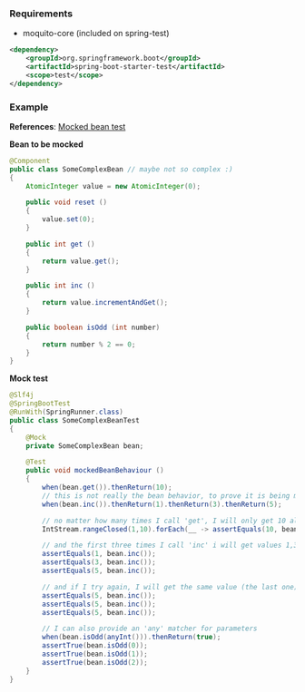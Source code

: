 ### Requirements

* moquito-core (included on spring-test)

```xml
<dependency>
    <groupId>org.springframework.boot</groupId>
    <artifactId>spring-boot-starter-test</artifactId>
    <scope>test</scope>
</dependency>
```

### Example

**References**: [Mocked bean test](https://gitlab.com/launchbase/launchbase-spring/blob/master/launchbase-spring-basic/src/test/java/com/gitlab/launchbase/spring/basic/mocks/SomeComplexBeanTest.java)

**Bean to be mocked**

```java 
@Component
public class SomeComplexBean // maybe not so complex :)
{
    AtomicInteger value = new AtomicInteger(0);

    public void reset ()
    {
        value.set(0);
    }

    public int get ()
    {
        return value.get();
    }

    public int inc ()
    {
        return value.incrementAndGet();
    }

    public boolean isOdd (int number)
    {
        return number % 2 == 0;
    }
}
```

**Mock test**

```java
@Slf4j
@SpringBootTest
@RunWith(SpringRunner.class)
public class SomeComplexBeanTest
{
    @Mock
    private SomeComplexBean bean;

    @Test
    public void mockedBeanBehaviour ()
    {
        when(bean.get()).thenReturn(10);
        // this is not really the bean behavior, to prove it is being mocked
        when(bean.inc()).thenReturn(1).thenReturn(3).thenReturn(5);

        // no matter how many times I call 'get', I will only get 10 all the time
        IntStream.rangeClosed(1,10).forEach(__ -> assertEquals(10, bean.get()));

        // and the first three times I call 'inc' i will get values 1,3,5
        assertEquals(1, bean.inc());
        assertEquals(3, bean.inc());
        assertEquals(5, bean.inc());

        // and if I try again, I will get the same value (the last one)
        assertEquals(5, bean.inc());
        assertEquals(5, bean.inc());
        assertEquals(5, bean.inc());

        // I can also provide an 'any' matcher for parameters
        when(bean.isOdd(anyInt())).thenReturn(true);
        assertTrue(bean.isOdd(0));
        assertTrue(bean.isOdd(1));
        assertTrue(bean.isOdd(2));
    }
}
```